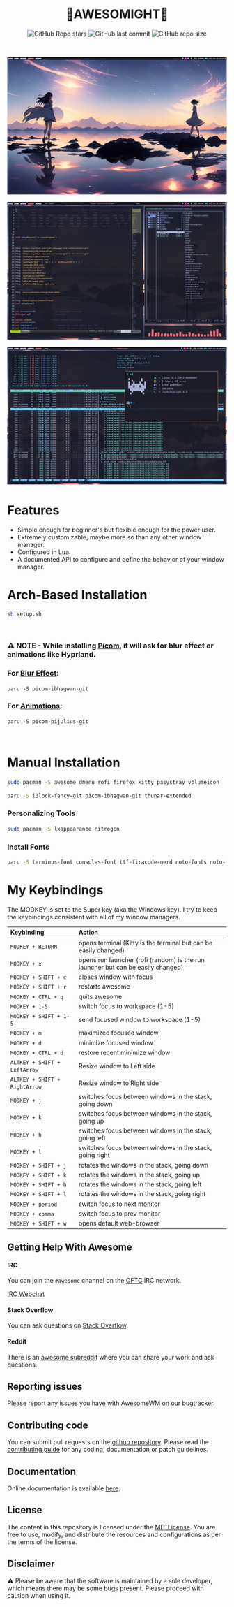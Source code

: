 <div align="center">

# 🌸**AWESOMIGHT**🌸

![GitHub Repo stars](https://img.shields.io/github/stars/micro-hawk/awesomight?style=for-the-badge&color=f7768e) ![GitHub last commit](https://img.shields.io/github/last-commit/micro-hawk/awesomight?style=for-the-badge&color=f7768e) ![GitHub repo size](https://img.shields.io/github/repo-size/micro-hawk/awesomight?style=for-the-badge&color=f7768e)


<br/>

![Screenshot of my desktop](/dotfiles/.config/awesome/themes/tokyo-night/tokyo-night/Screenshots/desktop.png)

![Screenshot of my desktop](/dotfiles/.config/awesome/themes/tokyo-night/tokyo-night/Screenshots/vimrc.png)

![Screenshot of my desktop](/dotfiles/.config/awesome/themes/tokyo-night/tokyo-night/Screenshots/workspace.png)

</div>


# Features

* Simple enough for beginner's but flexible enough for the power user.
* Extremely customizable, maybe more so than any other window manager.
* Configured in Lua.
* A documented API to configure and define the behavior of your window manager.

# Arch-Based Installation
```bash
sh setup.sh
```
<br> 

### ⚠️ NOTE - While installing [Picom](https://github.com/yshui/picom), it will ask for blur effect or animations like Hyprland. 

### For [Blur Effect](/picom/picom-blur.conf): 
    paru -S picom-ibhagwan-git
### For [Animations](/picom/picom-animations.conf): 
    paru -S picom-pijulius-git
<br>

# Manual Installation

```bash
sudo pacman -S awesome dmenu rofi firefox kitty pasystray volumeicon
```

```bash
paru -S i3lock-fancy-git picom-ibhagwan-git thunar-extended
```
### Personalizing Tools

```bash
sudo pacman -S lxappearance nitrogen
```
### Install Fonts

```bash
paru -S terminus-font consolas-font ttf-firacode-nerd noto-fonts noto-fonts-cjk noto-fonts-emoji noto-fonts-extra
```

# My Keybindings

The MODKEY is set to the Super key (aka the Windows key).  I try to keep the
keybindings consistent with all of my window managers.

| Keybinding | Action |
| :--- | :--- |
| `MODKEY + RETURN` | opens terminal (Kitty is the terminal but can be easily changed) |
| `MODKEY + x` | opens run launcher (rofi (random) is the run launcher but can be easily changed) |
| `MODKEY + SHIFT + c` | closes window with focus |
| `MODKEY + SHIFT + r` | restarts awesome |
| `MODKEY + CTRL + q` | quits awesome |
| `MODKEY + 1-5` | switch focus to workspace (1-5) |
| `MODKEY + SHIFT + 1-5` | send focused window to workspace (1-5) |
| `MODKEY + m` | maximized focused window |
| `MODKEY + d` | minimize focused window  |
| `MODKEY + CTRL + d` | restore recent minimize window |
| `ALTKEY + SHIFT + LeftArrow` | Resize window to Left side  |
| `ALTKEY + SHIFT + RightArrow` | Resize window to Right side  |
| `MODKEY + j` | switches focus between windows in the stack, going down |
| `MODKEY + k` | switches focus between windows in the stack, going up |
| `MODKEY + h` | switches focus between windows in the stack, going left |
| `MODKEY + l` | switches focus between windows in the stack, going right |
| `MODKEY + SHIFT + j` | rotates the windows in the stack, going down|
| `MODKEY + SHIFT + k` | rotates the windows in the stack, going up |
| `MODKEY + SHIFT + h` | rotates the windows in the stack, going left|
| `MODKEY + SHIFT + l` | rotates the windows in the stack, going right |
| `MODKEY + period` | switch focus to next monitor |
| `MODKEY + comma` | switch focus to prev monitor |
| `MODKEY + SHIFT + w` | opens default web-browser |





## Getting Help With Awesome

#### IRC

You can join the `#awesome` channel on the [OFTC](http://www.oftc.net/) IRC network.

[IRC Webchat](https://webchat.oftc.net/?channels=awesome)

#### Stack Overflow
You can ask questions on [Stack Overflow](http://stackoverflow.com/questions/tagged/awesome-wm).

#### Reddit
There is an [awesome subreddit](https://www.reddit.com/r/awesomewm/) where you can share your work and ask questions.

## Reporting issues

Please report any issues you have with AwesomeWM on [our bugtracker](https://github.com/awesomeWM/awesome/issues).

## Contributing code

You can submit pull requests on the [github repository](https://github.com/awesomeWM/awesome).
Please read the [contributing guide](https://github.com/awesomeWM/awesome/blob/master/docs/02-contributing.md) for any coding, documentation or patch guidelines.

## Documentation

Online documentation is available [here](https://awesomewm.org/apidoc/).

## License
The content in this repository is licensed under the [MIT License](/LICENSE). You are free to use, modify, and distribute the resources and configurations as per the terms of the license.

## Disclaimer
⚠️ Please be aware that the software is maintained by a sole developer, which means there may be some bugs present. Please proceed with caution when using it.

    
